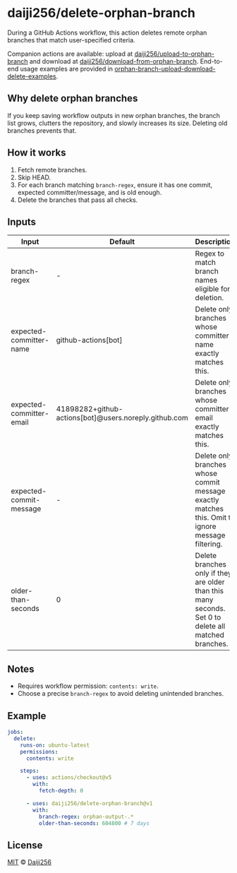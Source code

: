 # daiji256/delete-orphan-branch

During a GitHub Actions workflow, this action deletes remote orphan branches that match user-specified criteria.

Companion actions are available: upload at [daiji256/upload-to-orphan-branch](https://github.com/Daiji256/upload-to-orphan-branch) and download at [daiji256/download-from-orphan-branch](https://github.com/Daiji256/download-from-orphan-branch). End-to-end usage examples are provided in [orphan-branch-upload-download-delete-examples](https://github.com/Daiji256/orphan-branch-upload-download-delete-examples).

## Why delete orphan branches

If you keep saving workflow outputs in new orphan branches, the branch list grows, clutters the repository, and slowly increases its size. Deleting old branches prevents that.

## How it works

1. Fetch remote branches.
2. Skip HEAD.
3. For each branch matching `branch-regex`, ensure it has one commit, expected committer/message, and is old enough.
4. Delete the branches that pass all checks.

## Inputs

| Input                    | Default                                               | Description                                                                                          |
| ------------------------ | ----------------------------------------------------- | ---------------------------------------------------------------------------------------------------- |
| branch-regex             | -                                                     | Regex to match branch names eligible for deletion.                                                   |
| expected-committer-name  | github-actions[bot]                                   | Delete only branches whose committer name exactly matches this.                                      |
| expected-committer-email | 41898282+github-actions[bot]@users.noreply.github.com | Delete only branches whose committer email exactly matches this.                                     |
| expected-commit-message  | -                                                     | Delete only branches whose commit message exactly matches this. Omit to ignore message filtering.    |
| older-than-seconds       | 0                                                     | Delete branches only if they are older than this many seconds. Set 0 to delete all matched branches. |

## Notes

- Requires workflow permission: `contents: write`.
- Choose a precise `branch-regex` to avoid deleting unintended branches.

## Example

```yaml
jobs:
  delete:
    runs-on: ubuntu-latest
    permissions:
      contents: write

    steps:
      - uses: actions/checkout@v5
        with:
          fetch-depth: 0

      - uses: daiji256/delete-orphan-branch@v1
        with:
          branch-regex: orphan-output-.*
          older-than-seconds: 604800 # 7 days
```

## License

[MIT](LICENSE) © [Daiji256](https://github.com/Daiji256)
